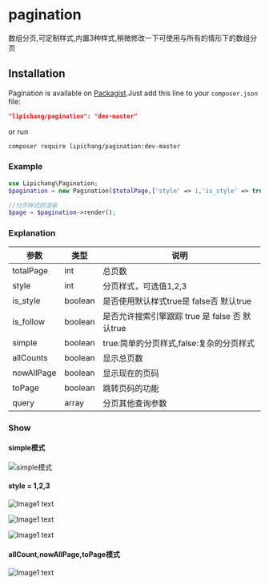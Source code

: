 # pagination
数组分页,可定制样式,内置3种样式,稍微修改一下可使用与所有的情形下的数组分页

## Installation
Pagination is available on [Packagist](https://packagist.org/packages/lipichang/pagination).Just add this line to your `composer.json` file:

```json
"lipichang/pagination": "dev-master"
```

or run

```sh
composer require lipichang/pagination:dev-master
```
### Example

``` php
use Lipichang\Pagination;
$pagination = new Pagination($totalPage,['style' => 1,'is_style' => true,'is_follow' => true,'simple'=>false,'allCounts'=>true,'nowAllPage'=>true,'toPage'=>true],['title' => 'shoes']);

//分页样式的渲染
$page = $pagination->render();
```

### Explanation
|  参数 |  类型 |  说明 |
| ------------ | ------------ |------------ |
| totalPage  | int  | 总页数  |
|  style | int  | 分页样式，可选值1,2,3  |
|  is_style | boolean  | 是否使用默认样式true是 false否 默认true  |
|  is_follow | boolean  | 是否允许搜索引擎跟踪 true 是 false 否 默认true  |
|  simple | boolean  |  true:简单的分页样式,false:复杂的分页样式 |
|  allCounts | boolean  |  显示总页数 |
| nowAllPage  | boolean  |  显示现在的页码 |
|  toPage |  boolean | 跳转页码的功能  |
|  query |  array | 分页其他查询参数  |

### Show

#### simple模式
![simple模式](https://i.loli.net/2019/05/22/5ce4b455bb5ee79418.png)
#### style = 1,2,3
![Image1 text](https://i.loli.net/2019/05/22/5ce4b4d734bd981604.png)

![Image1 text](https://img.mysourcify.com/2022/01/10/317a2985aefc8b1174b9e51918c0e365.png)

![Image1 text](https://i.loli.net/2019/05/22/5ce4b5023ab7654710.png)
#### allCount,nowAllPage,toPage模式
![Image1 text](https://i.loli.net/2019/05/22/5ce4b51192c2325030.png)